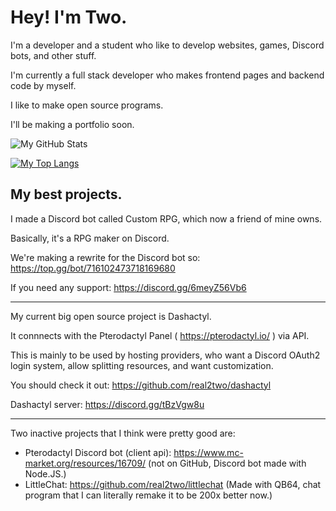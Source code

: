 # Hey! I'm Two.

I'm a developer and a student who like to develop websites, games, Discord bots, and other stuff.

I'm currently a full stack developer who makes frontend pages and backend code by myself.

I like to make open source programs.

I'll be making a portfolio soon.

![My GitHub Stats](https://github-readme-stats.vercel.app/api?username=real2two&show_icons=true&theme=dark)

[![My Top Langs](https://github-readme-stats.vercel.app/api/top-langs/?username=real2two)](https://github.com/anuraghazra/github-readme-stats)

## My best projects.

I made a Discord bot called Custom RPG, which now a friend of mine owns.

Basically, it's a RPG maker on Discord.

We're making a rewrite for the Discord bot so: https://top.gg/bot/716102473718169680

If you need any support: https://discord.gg/6meyZ56Vb6

---

My current big open source project is Dashactyl.

It connnects with the Pterodactyl Panel ( https://pterodactyl.io/ ) via API.

This is mainly to be used by hosting providers, who want a Discord OAuth2 login system, allow splitting resources, and want customization.

You should check it out: https://github.com/real2two/dashactyl

Dashactyl server: https://discord.gg/tBzVgw8u

---

Two inactive projects that I think were pretty good are:

- Pterodactyl Discord bot (client api): https://www.mc-market.org/resources/16709/ (not on GitHub, Discord bot made with Node.JS.)
- LittleChat: https://github.com/real2two/littlechat (Made with QB64, chat program that I can literally remake it to be 200x better now.)
